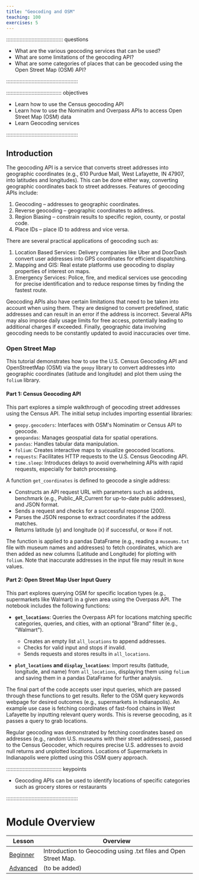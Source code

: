 ```yaml
---
title: "Geocoding and OSM"
teaching: 100
exercises: 5
---
```


:::::::::::::::::::::::::::::::::::::: questions 

- What are the various geocoding services that can be used?
- What are some limitations of the geocoding API?
- What are some categories of places that can be geocoded using the Open Street Map (OSM) API?

::::::::::::::::::::::::::::::::::::::::::::::::

::::::::::::::::::::::::::::::::::::: objectives

- Learn how to use the Census geocoding API
- Learn how to use the Nominatim and Overpass APIs to access Open Street Map (OSM) data
- Learn Geocoding services

::::::::::::::::::::::::::::::::::::::::::::::::

## Introduction

The geocoding API is a service that converts street addresses into geographic coordinates (e.g., 610 Purdue Mall, West Lafayette, IN 47907, into latitudes and longitudes). This can be done either way, converting geographic coordinates back to street addresses.
Features of geocoding APIs include:

1. Geocoding – addresses to geographic coordinates.
2. Reverse geocoding – geographic coordinates to address.
3. Region Biasing – constrain results to specific region, county, or postal code.
4. Place IDs – place ID to address and vice versa.

There are several practical applications of geocoding such as:

1. Location Based Services: Delivery companies like Uber and DoorDash convert user addresses into GPS coordinates for efficient dispatching.
2. Mapping and GIS: Real estate platforms use geocoding to display properties of interest on maps.
3. Emergency Services: Police, fire, and medical services use geocoding for precise identification and to reduce response times by finding the fastest route.

Geocoding APIs also have certain limitations that need to be taken into account when using them. They are designed to convert predefined, static addresses and can result in an error if the address is incorrect. Several APIs may also impose daily usage limits for free access, potentially leading to additional charges if exceeded. Finally, geographic data involving geocoding needs to be constantly updated to avoid inaccuracies over time.

### Open Street Map
This tutorial demonstrates how to use the U.S. Census Geocoding API and OpenStreetMap (OSM) via the `geopy` library to convert addresses into geographic coordinates (latitude and longitude) and plot them using the `folium` library.

#### Part 1: Census Geocoding API
This part explores a simple walkthrough of geocoding street addresses using the Census API. The initial setup includes importing essential libraries:
- `geopy.geocoders`: Interfaces with OSM's Nominatim or Census API to geocode.
- `geopandas`: Manages geospatial data for spatial operations.
- `pandas`: Handles tabular data manipulation.
- `folium`: Creates interactive maps to visualize geocoded locations.
- `requests`: Facilitates HTTP requests to the U.S. Census Geocoding API.
- `time.sleep`: Introduces delays to avoid overwhelming APIs with rapid requests, especially for batch processing.

A function `get_coordinates` is defined to geocode a single address:
- Constructs an API request URL with parameters such as address, benchmark (e.g., Public_AR_Current for up-to-date public addresses), and JSON format.
- Sends a request and checks for a successful response (200).
- Parses the JSON response to extract coordinates if the address matches.
- Returns latitude (y) and longitude (x) if successful, or `None` if not.

The function is applied to a pandas DataFrame (e.g., reading a `museums.txt` file with museum names and addresses) to fetch coordinates, which are then added as new columns (Latitude and Longitude) for plotting with `folium`. Note that inaccurate addresses in the input file may result in `None` values.

#### Part 2: Open Street Map User Input Query
This part explores querying OSM for specific location types (e.g., supermarkets like Walmart) in a given area using the Overpass API. The notebook includes the following functions:

- **`get_locations`**: Queries the Overpass API[](http://overpass-api.de/api/interpreter) for locations matching specific categories, queries, and cities, with an optional "Brand" filter (e.g., "Walmart").
  - Creates an empty list `all_locations` to append addresses.
  - Checks for valid input and stops if invalid.
  - Sends requests and stores results in `all_locations`.

- **`plot_locations` and `display_locations`**: Import results (latitude, longitude, and name) from `all_locations`, displaying them using `folium` and saving them in a pandas DataFrame for further analysis.

The final part of the code accepts user input queries, which are passed through these functions to get results. Refer to the OSM query keywords webpage for desired outcomes (e.g., supermarkets in Indianapolis). An example use case is fetching coordinates of fast-food chains in West Lafayette by inputting relevant query words. This is reverse geocoding, as it passes a query to grab locations.

Regular geocoding was demonstrated by fetching coordinates based on addresses (e.g., random U.S. museums with their street addresses), passed to the Census Geocoder, which requires precise U.S. addresses to avoid null returns and unplotted locations. Locations of Supermarkets in Indianapolis were plotted using this OSM query approach.

::::::::::::::::::::::::::::::::::::: keypoints 

- Geocoding APIs can be used to identify locations of specific categories such as grocery stores or restaurants

::::::::::::::::::::::::::::::::::::::::::::::::

# Module Overview

| Lesson            | Overview                                                                                                   |
|-------------------|------------------------------------------------------------------------------------------------------------|
| <a href="https://colab.research.google.com/github/SpatialTurn/DataCollection-Notebooks/blob/main/Census/Census_Geocoding_OSM-Query.ipynb" target="_blank">Beginner</a> | Introduction to Geocoding using .txt files and Open Street Map. |
| [Advanced]()  |  (to be added) |